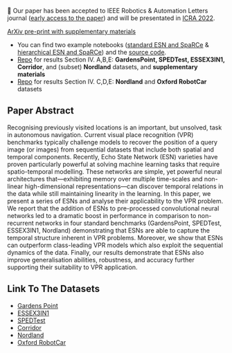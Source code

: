 🎉 Our paper has been accepted to IEEE Robotics & Automation Letters journal ([early access to the paper](https://doi.org/10.1109/LRA.2022.3150505)) and will be presentated in [ICRA 2022](https://www.icra2022.org).


[ArXiv pre-print with supplementary materials](https://arxiv.org/abs/2110.05572)


- You can find two example notebooks ([standard ESN and SpaRCe](https://colab.research.google.com/github/anilozdemir/EchoVPR/blob/main/notebooks/example_train_single_ESN.ipynb) & [hierarchical ESN and SpaRCe](https://colab.research.google.com/github/anilozdemir/EchoVPR/blob/main/notebooks/example_train_hier_ESN.ipynb)) and the [source code](https://github.com/anilozdemir/EchoVPR/tree/main/src).
- [Repo](https://github.com/anilozdemir/EchoVPR) for results Section IV. A,B,E: **GardensPoint, SPEDTest, ESSEX3IN1, Corridor**, and (subset) **Nordland** datasets, and **supplementary materials**
- [Repo](https://github.com/mscerri/EchoVPR) for results Section IV. C,D,E: **Nordland** and **Oxford RobotCar** datasets


## Paper Abstract

Recognising previously visited locations is an important, but unsolved, task in autonomous navigation. Current visual place recognition (VPR) benchmarks typically challenge models to recover the position of a query image (or images) from sequential datasets that include both spatial and temporal components. Recently, Echo State Network (ESN) varieties have proven particularly powerful at solving machine learning tasks that require spatio-temporal modelling. These networks are simple, yet powerful neural architectures that—exhibiting memory over multiple time-scales and non-linear high-dimensional representations—can discover temporal relations in the data while still maintaining linearity in the learning. In this paper, we present a series of ESNs and analyse their applicability to the VPR problem. We report that the addition of ESNs to pre-processed convolutional neural networks led to a dramatic boost in performance in comparison to non-recurrent networks in four standard benchmarks (GardensPoint, SPEDTest, ESSEX3IN1, Nordland) demonstrating that ESNs are able to capture the temporal structure inherent in VPR problems. Moreover, we show that ESNs can outperform class-leading VPR models which also exploit the sequential dynamics of the data. Finally, our results demonstrate that ESNs also improve generalisation abilities, robustness, and accuracy further supporting their suitability to VPR application.

## Link To The Datasets

- [Gardens Point](https://doi.org/10.5281/zenodo.4590133)
- [ESSEX3IN1](https://github.com/MubarizZaffar/ESSEX3IN1-Dataset)
- [SPEDTest](https://ieeexplore.ieee.org/document/8421024)
- [Corridor](https://journals.sagepub.com/doi/abs/10.1177/0278364913490323)
- [Nordland](https://nrkbeta.no/2013/01/15/nordlandsbanen-minute-by-minute-season-by-season/)
- [Oxford RobotCar](https://robotcar-dataset.robots.ox.ac.uk)
